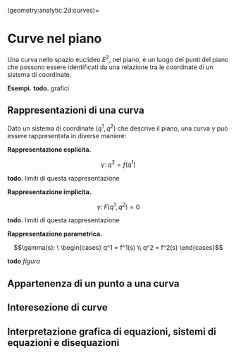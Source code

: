 (geometry:analytic:2d:curves)=
# Curve nel piano

Una curva nello spazio euclideo $E^2$, nel piano, è un luogo dei punti del piano che possono essere identificati da una relazione tra le coordinate di un sistema di coordinate.

**Esempi.** **todo.** grafici

<!--
**Definizioni e classificazioni.**
- curva semplice
- curva limitata o illimitata
-->

## Rappresentazioni di una curva
Dato un sistema di coordinate $(q^1, q^2)$ che descrive il piano, una curva $\gamma$ può essere rappresentata in diverse maniere:

**Rappresentazione esplicita.** 

$$\gamma: \ q^2 = f(q^1)$$

**todo.** limiti di questa rappresentazione

**Rappresentazione implicita.** 

$$\gamma: \ F(q^1, q^2) = 0$$

**todo.** limiti di questa rappresentazione

**Rappresentazione parametrica.** 

$$\gamma(s): \ \begin{cases} q^1 = f^1(s) \\ q^2 = f^2(s) \end{cases}$$

**todo** *figura*

## Appartenenza di un punto a una curva

## Interesezione di curve

## Interpretazione grafica di equazioni, sistemi di equazioni e disequazioni


